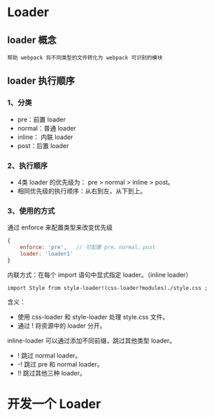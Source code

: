 # Loader
## loader 概念
    帮助 webpack 将不同类型的文件转化为 webpack 可识别的模块
## loader 执行顺序
### 1、分类
- pre：前置 loader
- normal：普通 loader
- inline： 内联 loader
- post：后置 loader

### 2、执行顺序
- 4类 loader 的优先级为： pre > normal > inline > post。
- 相同优先级的执行顺序：从右到左，从下到上。

### 3、使用的方式
通过 enforce 来配置类型来改变优先级
```javascript
{
    enforce: 'pre',   // 可配置 pre、normal、post
    loader: 'loader1'
}
```
内联方式：在每个 import 语句中显式指定 loader。（inline loader）

    import Style from style-loader!(css-loader?modules)./style.css ;

含义：
- 使用 css-loader 和 style-loader 处理 style.css 文件。
- 通过 ! 将资源中的 loader 分开。

inline-loader 可以通过添加不同前缀，跳过其他类型 loader。
- ! 跳过 normal loader。
- -! 跳过 pre 和 normal loader。
- !! 跳过其他三种 loader。


# 开发一个 Loader


